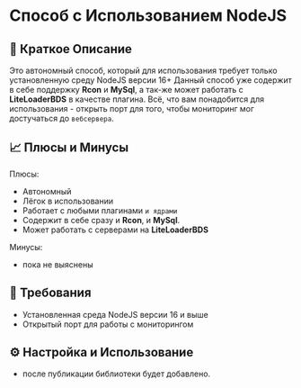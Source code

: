 # Способ с Использованием NodeJS

## 📝 Краткое Описание

Это автономный способ, который для использования требует только установленную среду NodeJS версии 16+
Данный способ уже содержит в себе поддержку **Rcon** и **MySql**, а так-же может работать с **LiteLoaderBDS** в качестве плагина.
Всё, что вам понадобится для использования - открыть порт для того, чтобы мониторинг мог достучаться до `вебсервера`.

## 📈 Плюсы и Минусы

Плюсы:

- Автономный
- Лёгок в использовании
- Работает с любыми плагинами `и ядрами`
- Содержит в себе сразу и **Rcon**, и **MySql**.
- Может работать с серверами на **LiteLoaderBDS**

Минусы:

- пока не выяснены

## 🧾 Требования

- Установленная среда NodeJS версии 16 и выше
- Открытый порт для работы с мониторингом

## ⚙️ Настройка и Использование

- после публикации библиотеки будет добавлено.